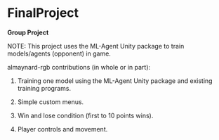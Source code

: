 # FinalProject

**Group Project** 

NOTE:  This project uses the ML-Agent Unity package to train models/agents (opponent) in game.

almaynard-rgb contributions (in whole or in part): 

1. Training one model using the ML-Agent Unity package and existing training programs.

2. Simple custom menus.

3. Win and lose condition (first to 10 points wins).

4. Player controls and movement.
